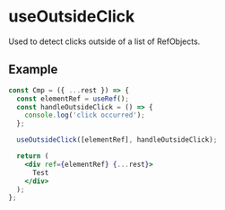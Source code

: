 # useOutsideClick

Used to detect clicks outside of a list of RefObjects.

## Example

```jsx
const Cmp = ({ ...rest }) => {
  const elementRef = useRef();
  const handleOutsideClick = () => {
    console.log('click occurred');
  };

  useOutsideClick([elementRef], handleOutsideClick);

  return (
    <div ref={elementRef} {...rest}>
      Test
    </div>
  );
};
```
